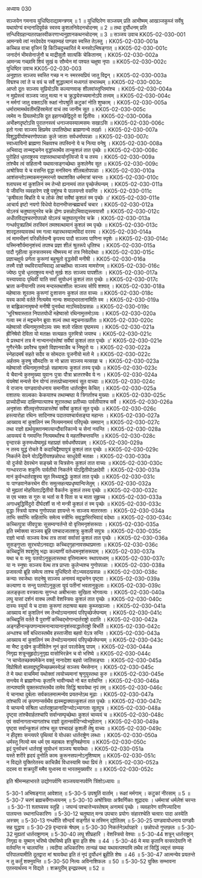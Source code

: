 अध्यायः 030

सञ्जयेन गमनाय युधिष्ठिराद्यामन्त्रणम् ॥ 1 ॥ युधिष्ठिरेण सञ्जयम् प्रति आभीष्मम् आखञ्जकुब्जं सर्वेषु यथायोग्यं वन्दनादिपूर्वकं स्वस्य कुशलनिवेदनचोदनम् ॥ 2 ॥ तथा दुर्योधनम् प्रति सन्धिविग्रहान्यतरपक्षस्वीकरणाभ्यनुज्ञानकथनचोदनम् ॥ 3 ॥
सञ्जय उवाच 	KK05-02-030-001  
आमन्त्रये त्वां नरदेवदेव गच्छाम्यहं पाण्डव स्वस्ति तेऽस्तु ।	KK05-02-030-001a  
कच्चिन्न वाचा वृजिनं हि किञ्चिदुच्चारितं मे मनसोऽभिषङ्गात् ॥	KK05-02-030-001c  
जनार्दनं भीमसेनार्जुनौ च माद्रीसुतौ सात्यकिं चेकितानम् ।	KK05-02-030-002a  
आमन्त्र्य गच्छामि शिवं सुखं वः सौम्येन मां पश्यत चक्षुषा नृपाः ॥	KK05-02-030-002c  
युधिष्ठिर उवाच 	KK05-02-030-003  
अनुज्ञातः सञ्जय स्वस्ति गच्छ न नः स्मरस्यप्रियं जातु विद्वन् ।	KK05-02-030-003a  
विद्मश्च त्वां ते च वयं च सर्वे शुद्धात्मानं मध्यगतं सभास्थम् ॥	KK05-02-030-003c  
आप्तो दूतः सञ्जय सुप्रियोऽसि कल्याणवाक् शीलवांस्तृप्तिमांश्च ।	KK05-02-030-004a  
न मुह्येस्त्वं सञ्जय जातु मत्या न च क्रुद्ध्येरुच्यमानोऽपि तत्त्वम् ॥	KK05-02-030-004c  
न मर्मगां जातु वक्ताऽसि रूक्षां नोपश्रुतिं कटुकां नोति शुष्काम् ।	KK05-02-030-005a  
धर्मारामामर्थवतीमहिंस्रामेतां वाचं तव जानीम सूत ॥	KK05-02-030-005c  
त्वमेव नः प्रियतमोऽसि दूत इहागच्छेद्विदुरो वा द्वितीयः ।	KK05-02-030-006a  
अभीक्ष्णदृष्टोऽसि पुरातनस्त्वं धनञ्जयस्यात्मसमः सखाऽसि ॥	KK05-02-030-006c  
इतो गत्वा सञ्जय क्षिप्रमेव उपातिष्ठेथा ब्राह्मणान्ये तदर्हाः ।	KK05-02-030-007a  
विशुद्धवीर्याश्चरणोपपन्नाः कुले जाताः सर्वधर्मापपन्नाः ॥	KK05-02-030-007c  
स्वाध्यायिनो ब्राह्मणा भिक्षवश्च तपस्विनो ये च नित्या वनेषु ।	KK05-02-030-008a  
अभिवाद्य तान्मद्वचनेन वृद्धांस्तथैव तान्कुशलं तात पृच्छेः ॥	KK05-02-030-008c  
पुरोहितं धृतराष्ट्रस्य राज्ञस्तथाचार्यानृत्विजो ये च तस्य ।	KK05-02-030-009a  
तांश्चैव त्वं सहितान्वै यथावत्सङ्गच्छेथाः कुशलेनैव सूत ॥	KK05-02-030-009c  
अश्रोत्रिया ये च वसन्ति वृद्धा मनस्विनः शीलबलोपपन्नाः ।	KK05-02-030-010a  
आशंसन्तोऽस्माकमनुस्मरन्तो यथाशक्ति धर्ममात्रां चरन्तः ॥	KK05-02-030-010c  
श्लाघस्व मां कुशलिनं स्म तेभ्यो ह्यनामयं तात पृच्छेर्जघन्यम् ।	KK05-02-030-011a  
ये जीवन्ति व्यवहारेण राष्ट्रे पशूंश्च ये पालयन्तो वसन्ति ।	KK05-02-030-011c  
\'कृषीवला बिभ्रति ये च लोकं तेषां सर्वेषां कुशलं स्म पृच्छेः ॥\'	KK05-02-030-011e  
आचार्य इष्टो नयगो विधेयो वेदानभीप्सन्ब्रह्मचर्यं चचार ।	KK05-02-030-012a  
योऽस्त्रं चतुष्पात्पुनरेव चक्रे द्रोणः प्रसन्नोऽभिवाद्यस्त्वयासौ ॥	KK05-02-030-012c  
अधीतविद्यश्चरणोपपन्नो योऽस्त्रं चतुष्पात्पुनरेव चक्रे ।	KK05-02-030-013a  
गन्धर्वपुत्रप्रतिमं तरस्विनं तमश्वत्थामानं कुशलं स्म पृच्छेः ॥	KK05-02-030-013c  
शारद्वतस्यावसथं स्म गत्वा महारथस्यात्मविदां वरस्य ।	KK05-02-030-014a  
त्वं मामभीक्ष्णं परिकीर्तयन्वै कृपस्य पादौ सञ्जय पाणिना स्पृशेः ॥	KK05-02-030-014c  
यस्मिन्शौर्यमानृशंस्यं तपश्च प्रज्ञा शीलं श्रुतरूपे धृतिश्च ।	KK05-02-030-015a  
पादौ गृहीत्वा कुरुसत्तमस्य भीष्मस्य मां तत्र निवेदयेथाः ॥	KK05-02-030-015c  
प्रज्ञाचक्षुर्यः प्रणेता कुरूणां बहुश्रुतो वृद्धसेवी मनीषी ।	KK05-02-030-016a  
तस्मै राज्ञे स्थविरायाभिवाद्य आचक्षीथाः सञ्जय मामरोगम् ॥	KK05-02-030-016c  
ज्येष्ठः पुत्रो धृतराष्ट्रस्य मन्दो मूर्खः शठः सञ्जय पापशीलः ।	KK05-02-030-017a  
यस्यापवादः पृथिवीं याति सर्वां सुयोधनं कुशलं तात पृच्छेः ॥	KK05-02-030-017c  
भ्राता कनीयानपि तस्य मन्दस्तथाशीलः सञ्जय सोपि शश्वत् ।	KK05-02-030-018a  
महेष्वासः शूरतमः कुरूणां दुःशासनः कुशलं तात वाच्यः ॥	KK05-02-030-018c  
यस्य कामो वर्तते नित्यमेव नान्यः शमाद्भारतानामिति स्म ।	KK05-02-030-019a  
स बाह्लिकानामृषभो मनीषी पुनर्यथा माऽभिवदेत्प्रसन्नः ॥	KK05-02-030-019c  
\'भूरिश्रवास्तात निपातयोधी महेष्वासो रथिनामुत्तमोऽग्र्यः ।	KK05-02-030-020a  
गत्वा स्म तं मद्वचनेन ब्रूयाः शल्यं तथा मद्वचनात्प्रतीतः ॥	KK05-02-030-020c  
महेष्वासो रथिनामुत्तमोऽग्र्यः समः शलो रक्षिता पृष्ठमस्य ।	KK05-02-030-021a  
ह्रीनिषेवो देविता यो मताक्षः सत्यव्रतः पुरुमित्रो जयश्च ।	KK05-02-030-021c  
ये प्रस्थानं तत्र मे नाभ्यनन्दंस्तेषां सर्वेषां कुशलं तात पृच्छेः ॥\'	KK05-02-030-021e  
गुणैरनेकैः प्रवरैश्च युक्तो विज्ञानवान्नैव च निष्ठुरो यः ।	KK05-02-030-022a  
स्नेहादमर्षं सहते सदैव स सोमदत्तः पूजनीयो मतो मे ॥	KK05-02-030-022c  
अर्हत्तमः कुरुषु सौमदत्तिः स नो भ्राता सञ्जय मत्सखा च ।	KK05-02-030-023a  
महेष्वासो रथिनामुत्तमोऽर्हः सहामात्यः कुशलं तस्य पृच्छेः ॥	KK05-02-030-023c  
ये चैवान्ये कुरुमुख्या युवानः पुत्राः पौत्रा भ्रातरश्चैव ये नः ।	KK05-02-030-024a  
यंयमेषां मन्यसे येन योग्यं तत्तत्प्रोच्यानामयं सूत वाच्याः ॥	KK05-02-030-024c  
ये राजानः पाण्डवायोधनाय समानीता धार्तराष्ट्रेण केचित् ।	KK05-02-030-025a  
वशातयः साल्वकाः केकयाश्च तथाम्बष्ठा ये त्रिगर्ताश्च मुख्याः ॥	KK05-02-030-025c  
प्राच्योदीच्या दाक्षिण्यात्याश्च शूरास्तथा प्रतीच्याः पार्वतीयाश्च सर्वे ।	KK05-02-030-026a  
अनृशंसाः शीलवृत्तोपपन्नास्तेषां सर्वेषां कुशलं सूत पृच्छेः ॥	KK05-02-030-026c  
हस्त्यारोहा रथिनः सादिनश्च पदातयश्चार्यसङ्घा महान्तः ।	KK05-02-030-027a  
आख्याय मां कुशलिनं स्म नित्यमनामयं परिपृच्छेः समग्रान् ॥	KK05-02-030-027c  
तथा राज्ञो ह्यर्थयुक्तानमात्यान्दौवारिकान्ये च सेनां नयन्ति ।	KK05-02-030-028a  
आयव्ययं ये गमयन्ति नित्यमर्थांश्च ये महतश्चिन्तयन्ति ॥	KK05-02-030-028c  
वृन्दारकं कुरुमध्येष्वमूढं महाप्रज्ञं सर्वधर्मोपपन्नम् ।	KK05-02-030-029a  
न तस्य युद्धं रोचते वै कदाचिद्वैश्यापुत्रं कुशलं तात पृच्छेः ॥	KK05-02-030-029c  
निकर्तने देवने योऽद्वितीयश्छन्नोपधः साधुदेवी मताक्षः ।	KK05-02-030-030a  
यो दुर्जयो देवरथेन सङ्ख्ये स चित्रसेनः कुशलं तात वाच्यः ॥	KK05-02-030-030c  
गान्धारराजः शकुनिः पार्वतीयो निकर्तने योऽद्वितीयोऽक्षदेवी ।	KK05-02-030-031a  
मानं कुर्वन्धार्तराष्ट्रस्य सूत मिथ्याबुद्धेः कुशलं तात पृच्छेः ॥	KK05-02-030-031c  
यः पाण्डवानेकरथेन वीरः समुत्सहत्यप्रधृष्यान्विजेतुम् ।	KK05-02-030-032a  
यो मुह्यतां मोहयिताऽद्वितीयो वैकर्तनः कुशलं तस्य पृच्छेः ॥	KK05-02-030-032c  
स एव भक्तः स गुरुः स भर्ता स वै पिता स च माता सुहृच्च ।	KK05-02-030-033a  
अगाधबुद्धिर्विदुरो दीर्घदर्शी स नो मन्त्री कुशलं तं स्म पृच्छेः ॥	KK05-02-030-033c  
वृद्धाः स्त्रियो याश्च गुणोपपन्ना ज्ञायन्ते नः सञ्जय मातरस्ताः ।	KK05-02-030-034a  
ताभिः सर्वाभिः सहिताभिः समेत्य स्त्रीभिः सवृद्धाभिरभिवादं वदेथाः ॥	KK05-02-030-034c  
कच्चित्पुत्रा जीवपुत्राः सुसम्यग्वर्तन्ते वो वृत्तिमनृशंसरूपाः ।	KK05-02-030-035a  
इति स्मोक्त्वा सञ्जय ब्रूहि पश्चादजातशत्रुः कुशली सपुत्रः ॥	KK05-02-030-035c  
राज्ञो भार्याः सञ्जय वेत्थ तत्र तासां सर्वासां कुशलं तात पृच्छेः ।	KK05-02-030-036a  
सुसङ्गुप्ताः सुरभयोऽनवद्याः कच्चिद्गृहानावसथाप्रमत्ताः ॥	KK05-02-030-036c  
कच्चिद्वृत्तिं श्वशुरेषु भद्राः कल्याणीं वर्तध्वमनृशंसरूपाम् ।	KK05-02-030-037a  
यथा च वः स्युः पतयोऽनुकूलास्तथा वृत्तिमात्मनः स्थापयध्वम् ॥	KK05-02-030-037c  
या नः स्नुषाः सञ्जय वेत्थ तत्र प्राप्ताः कुलेभ्यश्च गुणोपपन्नाः ।	KK05-02-030-038a  
प्रजावत्यो ब्रूहि समेत्य ताश्च युधिष्ठिरो वोऽभ्यवदत्प्रसन्नः ॥	KK05-02-030-038c  
कन्याः स्वजेथाः सदनेषु सञ्जय अनामयं मद्वचनेन पृष्ट्वा ।	KK05-02-030-039a  
कल्याणा वः सन्तु पतयोऽनुकूला यूयं पतीनां भवतानुकूलाः ॥	KK05-02-030-039c  
अलङ्कृता वस्त्रवत्यः सुगन्धा अबीभत्साः सुखिता भोगवत्यः ।	KK05-02-030-040a  
लघु यासां दर्शनं वाक्च लघ्वी वेशस्त्रियः कुशलं तात पृच्छेः ॥	KK05-02-030-040c  
दास्यः स्युर्या ये च दासाः कुरूणां तदाश्रया बहवः कुब्जखञ्जाः ।	KK05-02-030-041a  
आख्याय मां कुशलिनं स्म तेभ्योऽप्यनामयं परिपृच्छेर्जघन्यम् ।	KK05-02-030-041c  
कच्चिद्वृत्तिं वर्तते वै पुराणीं कच्चिद्भोगान्दार्तराष्ट्रो ददाति ।	KK05-02-030-042a  
अङ्गहीनान्कृपणान्वामनान्वायानानृशंस्याद्धार्तराष्ट्रो बिभर्ति ॥	KK05-02-030-042c  
अन्धाश्च सर्वे बधिरास्तथैव हस्ताजीवा बहवो येऽत्र सन्ति ।	KK05-02-030-043a  
आख्याय मां कुशलिनं स्म तेभ्योऽप्यनामयं परिपृच्छेर्जघन्यम् ॥	KK05-02-030-043c  
मा भैष्ट दुःखेन कुजीवितेन नूनं कृतं परलोकेषु पापम् ।	KK05-02-030-044a  
निगृह्य शत्रून्सुहृदोऽनुगृह्य वासोभिरन्नेन च वो भरिष्ये ॥	KK05-02-030-044c  
\'न चाप्येतच्छक्यमेकेन वक्तुं नानादेशा बहवो जातिसङ्घाः ।	KK05-02-030-045a  
विप्रोषितो बालवद्द्रष्टुमिच्छन्नमस्येऽहं सञ्जय भैमसेनान् ।	KK05-02-030-045c  
ते मे यथा वाचमिमां यथोक्तां त्वयोच्यमानां श्रृणुयुस्तथा कुरु ॥	KK05-02-030-045e  
सन्त्येव मे ब्राह्मणेभ्यः कृतानि भावीन्यथो नो बत वर्तयन्ति ।	KK05-02-030-046a  
तान्पश्यामि युक्तरूपांस्तथैव तामेव सिद्धिं श्रावयेथा नृपं तम् ॥	KK05-02-030-046c  
ये चानाथा दुर्बलाः सर्वकालमात्मन्येव प्रयतन्तेऽथ मूढाः ।	KK05-02-030-047a  
तांश्चापि त्वं कृपणान्सर्वथैव ह्यस्मद्वाक्यात्कुशलं तात पृच्छेः ॥	KK05-02-030-047c  
ये चाप्यन्ये संश्रिता धार्तराष्ट्रान्नानादिग्भ्योऽभ्यागताः सूतपुत्र ।	KK05-02-030-048a  
दृष्ट्वा तांश्चैवार्हतश्चापि सर्वान्सम्पृच्छेथाः कुशलं चाव्ययं च ॥	KK05-02-030-048c  
एवं सर्वानागताभ्यागतांश्च राज्ञो दूतान्सर्वदिग्भ्योभ्युपेतान् ।	KK05-02-030-049a  
पृष्ट्वा सर्वान्कुशलं तांश्च सूत पश्चादहं कुशली तेषु वाच्यः ॥	KK05-02-030-049c  
न हीदृशाः सन्त्यपरे पृथिव्यां ये योधका धार्तराष्ट्रेण लब्धाः ।	KK05-02-030-050a  
धर्मस्तु नित्यो मम धर्म एव महाबलः शत्रुनिबर्हणाय ॥	KK05-02-030-050c  
इदं पुनर्वचनं धार्तराष्ट्रं सुयोधनं सञ्जय श्रावयेथाः ।	KK05-02-030-051a  
यस्ते शरीरे हृदयं दुनोति कामः कुरूनसपत्नोऽनुशिष्याम् ॥	KK05-02-030-051c  
न विद्यते युक्तिरेतस्य काचिन्नैवं विधास्यामि यथा प्रियं ते ।	KK05-02-030-052a  
ददस्व वा शक्रपुरीं ममैव युध्वस्व वा भारतमुख्यवीर ॥ ॥	KK05-02-030-052c  

इति श्रीमन्महाभारते उद्योगपर्वणि सञ्जययानपर्वणि त्रिंशोऽध्यायः ॥

5-30-1 अभिषङ्गात् आवेशात् ॥ 5-30-5 उपश्रुतिं वार्ताम् । रूक्षां मर्मगाम् । कटुकां नीरसाम् ॥ 5 ॥ 5-30-7 चरणं ब्रह्मचर्येणाध्ययनम् ॥ 5-30-10 अश्रोत्रियाः अत्रैवर्णिकाः शूद्रादयः । धर्ममात्रां धर्मलेशं चरन्तः ॥ 5-30-11 श्लाघ्यस्व स्तुहि । जघन्यं पश्चात्तेभ्यस्तेषाम् अनामयं पृच्छेः । व्यवहारेण वाणिज्यादिना पालयन्तः स्थानाधिकारिणः ॥ 5-30-12 चतुष्पात् मन्त्र उपचारः प्रयोगः संहारश्चेति चत्वारः पादा अस्येति अस्त्रम् ॥ 5-30-13 गन्धर्वेति सौन्दर्यं सङ्गीतं च तस्मिन् द्योतितम् ॥ 5-30-25 पाण्डवायोधनाय पाण्डवैः सह युद्धाय ॥ 5-30-29 वृन्दारकं श्रेष्ठम् ॥ 5-30-30 निकर्तनेऽर्थापहारे । छन्नोपधो गुप्तछलः ॥ 5-30-32 मुह्यतां धार्तराष्ट्राणाम् ॥ 5-30-40 लघु शीघ्रहारि । वेशस्त्रियो वेश्याः ॥ 5-30-44 शत्रून् धार्तराष्ट्रान् निगृह्य वः युष्मान् भरिष्ये पोषयिष्ये इति ब्रूया इति शेषः ॥ 44 । 5-30-46 मे मया कृतानि वत्सरदेयानि नो वर्तयन्ति न चालयन्ति । त्वदीया अधिकारिणः तान्यहं यथा यथावत्पश्यामि तथैव तां सिद्धिं त्वद्दत्तं सम्यक् परिपालयामीति दूतद्वारा मां श्रावयेथा इति तं नृपं दुर्योधनं ब्रूहीति शेषः ॥ 46 ॥ 5-30-47 आत्मन्येव प्रयतन्ते न तु कर्तुं शक्नुवन्ति ॥ 5-30-50 नित्यः अविनाशिफलः ॥ 50 ॥ 5-30-52 युक्तिः सम्भावना एतस्यार्थस्य न विद्यते । शक्रपुरीम् इन्द्रप्रस्थम् ॥ 52 ॥
